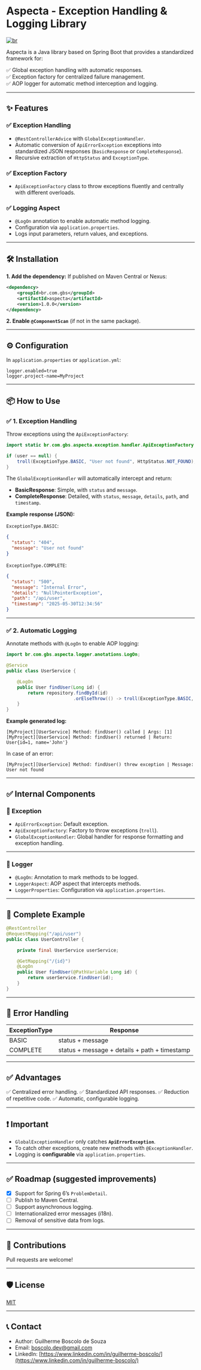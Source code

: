 # Aspecta - Exception Handling & Logging Library

[![br](https://img.shields.io/badge/lang-br-green.svg)](https://github.com/boscolodev/aspecta/blob/main/README-br.md)

Aspecta is a Java library based on Spring Boot that provides a standardized framework for:

✅ Global exception handling with automatic responses.  
✅ Exception factory for centralized failure management.  
✅ AOP logger for automatic method interception and logging.


---

## ✨ Features

### ✅ Exception Handling

* `@RestControllerAdvice` with `GlobalExceptionHandler`.
* Automatic conversion of `ApiErrorException` exceptions into standardized JSON responses (`BasicResponse` or `CompleteResponse`).
* Recursive extraction of `HttpStatus` and `ExceptionType`.

### ✅ Exception Factory

* `ApiExceptionFactory` class to throw exceptions fluently and centrally with different overloads.

### ✅ Logging Aspect

* `@LogOn` annotation to enable automatic method logging.
* Configuration via `application.properties`.
* Logs input parameters, return values, and exceptions.

---

## 🛠️ Installation

**1. Add the dependency:**
If published on Maven Central or Nexus:

```xml
<dependency>
    <groupId>br.com.gbs</groupId>
    <artifactId>aspecta</artifactId>
    <version>1.0.0</version>
</dependency>
```

**2. Enable `@ComponentScan`** (if not in the same package).

---

## ⚙️ Configuration

In `application.properties` or `application.yml`:

```properties
logger.enabled=true
logger.project-name=MyProject
```

---

## 📦 How to Use

### ✅ 1. Exception Handling

Throw exceptions using the `ApiExceptionFactory`:

```java
import static br.com.gbs.aspecta.exception.handler.ApiExceptionFactory.troll;

if (user == null) {
    troll(ExceptionType.BASIC, "User not found", HttpStatus.NOT_FOUND);
}
```

The `GlobalExceptionHandler` will automatically intercept and return:

* **BasicResponse**: Simple, with `status` and `message`.
* **CompleteResponse**: Detailed, with `status`, `message`, `details`, `path`, and `timestamp`.

**Example response (JSON):**

`ExceptionType.BASIC`:

```json
{
  "status": "404",
  "message": "User not found"
}
```

`ExceptionType.COMPLETE`:

```json
{
  "status": "500",
  "message": "Internal Error",
  "details": "NullPointerException",
  "path": "/api/user",
  "timestamp": "2025-05-30T12:34:56"
}
```

---

### ✅ 2. Automatic Logging

Annotate methods with `@LogOn` to enable AOP logging:

```java
import br.com.gbs.aspecta.logger.anotations.LogOn;

@Service
public class UserService {

    @LogOn
    public User findUser(Long id) {
        return repository.findById(id)
                         .orElseThrow(() -> troll(ExceptionType.BASIC, "User not found", HttpStatus.NOT_FOUND));
    }
}
```

**Example generated log:**

```text
[MyProject][UserService] Method: findUser() called | Args: [1]
[MyProject][UserService] Method: findUser() returned | Return: User{id=1, name='John'}
```

In case of an error:

```text
[MyProject][UserService] Method: findUser() threw exception | Message: User not found
```

---

## ✅ Internal Components

### 📁 Exception

* `ApiErrorException`: Default exception.
* `ApiExceptionFactory`: Factory to throw exceptions (`troll`).
* `GlobalExceptionHandler`: Global handler for response formatting and exception handling.

---

### 📁 Logger

* `@LogOn`: Annotation to mark methods to be logged.
* `LoggerAspect`: AOP aspect that intercepts methods.
* `LoggerProperties`: Configuration via `application.properties`.

---

## 📝 Complete Example

```java
@RestController
@RequestMapping("/api/user")
public class UserController {

    private final UserService userService;

    @GetMapping("/{id}")
    @LogOn
    public User findUser(@PathVariable Long id) {
        return userService.findUser(id);
    }
}
```

---

## 🚨 Error Handling

| ExceptionType | Response                                      |
| ------------- | --------------------------------------------- |
| BASIC         | status + message                              |
| COMPLETE      | status + message + details + path + timestamp |

---

## ✅ Advantages

✅ Centralized error handling.
✅ Standardized API responses.
✅ Reduction of repetitive code.
✅ Automatic, configurable logging.

---

## ❗ Important

* `GlobalExceptionHandler` only catches **`ApiErrorException`**.
* To catch other exceptions, create new methods with `@ExceptionHandler`.
* Logging is **configurable** via `application.properties`.

---

## ✅ Roadmap (suggested improvements)

* [x] Support for Spring 6’s `ProblemDetail`.
* [ ] Publish to Maven Central.
* [ ] Support asynchronous logging.
* [ ] Internationalized error messages (i18n).
* [ ] Removal of sensitive data from logs.

---

## 🤝 Contributions

Pull requests are welcome!

---

## 🛡️ License

[MIT](LICENSE)

---

## 📞 Contact

* Author: Guilherme Boscolo de Souza
* Email: [boscolo.dev@gmail.com](mailto:boscolo.dev@gmail.com)
* LinkedIn: [https://www.linkedin.com/in/guilherme-boscolo/](https://www.linkedin.com/in/guilherme-boscolo/)
